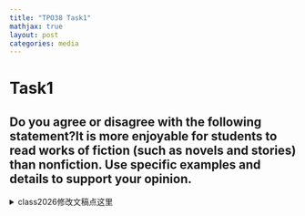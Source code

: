 ```yaml
---
title: "TPO38 Task1"
mathjax: true
layout: post
categories: media
---
```


# Task1
## Do you agree or disagree with the following statement?It is more enjoyable for students to read works of fiction (such as novels and stories) than nonfiction. Use specific examples and details to support your opinion.



<details>
<summary>class2026修改文稿点这里</summary>

<p><strong>George</strong></p>
<p>In my opinion, I <span style='color:red;font-weight:700;text-decoration:line-through;'>would </span>agree that students <span style='color:red;font-weight:700;text-decoration:line-through;'>will be </span><span style='color:green;font-weight:700;'>find it </span>more enjoyable to read works of <span style='color:red;font-weight:700;text-decoration:line-through;'>non-fiction. </span><span style='color:green;font-weight:700;'>fiction rather than nonfiction. </span>For <span style='color:red;font-weight:700;text-decoration:line-through;'>the first </span><span style='color:green;font-weight:700;'>one </span>reason, I believe that <span style='color:green;font-weight:700;'>in fiction, </span>students <span style='color:red;font-weight:700;text-decoration:line-through;'>will be </span><span style='color:green;font-weight:700;'>can really connect with the characters and their emotions. They can feel what the characters are going through because these stories often reflect real human experiences. Another reason is that fiction often includes </span>more <span style='color:red;font-weight:700;text-decoration:line-through;'>feel the feeling of the character in </span><span style='color:green;font-weight:700;'>vivid and imaginative details that draw readers in, making </span>the story <span style='color:red;font-weight:700;text-decoration:line-through;'>in </span><span style='color:green;font-weight:700;'>more engaging. Nonfiction can be informative, but it sometimes lacks </span>the <span style='color:red;font-weight:700;text-decoration:line-through;'>non-fiction works. Because the students know it is true and real happen in the world. And for the second reason, the non-fiction works, the writer of non-fiction works will give more specific details of the works.</span><span style='color:green;font-weight:700;'>emotional depth that fiction provides.</span></p>
<hr>
<p><strong>Fielder</strong></p>
<p>I completely agree with this statement. <span style='color:red;font-weight:700;text-decoration:line-through;'>Here's </span><span style='color:green;font-weight:700;'>I have </span>two reasons. First, <span style='color:red;font-weight:700;text-decoration:line-through;'>the student is not old enough to handle that they are communicating, that they cannot easily know the knowledge in the books. So if the knowledge is </span><span style='color:green;font-weight:700;'>students may find nonfiction </span>too boring <span style='color:green;font-weight:700;'>and difficult to understand, which can make it hard </span>for them to <span style='color:red;font-weight:700;text-decoration:line-through;'>read, </span><span style='color:green;font-weight:700;'>stay engaged. If the material isn't interesting, </span>they <span style='color:red;font-weight:700;text-decoration:line-through;'>may </span><span style='color:green;font-weight:700;'>might </span>lose <span style='color:red;font-weight:700;text-decoration:line-through;'>their point. </span><span style='color:green;font-weight:700;'>focus and not grasp the important points. </span>Second, <span style='color:red;font-weight:700;text-decoration:line-through;'>an interesting </span><span style='color:green;font-weight:700;'>a captivating </span>novel <span style='color:red;font-weight:700;text-decoration:line-through;'>is definitely more attractive for the students. </span><span style='color:green;font-weight:700;'>can really draw students in. </span>They <span style='color:red;font-weight:700;text-decoration:line-through;'>will </span><span style='color:green;font-weight:700;'>are likely to </span>pay more attention <span style='color:red;font-weight:700;text-decoration:line-through;'>on it instead of the non-boring </span><span style='color:green;font-weight:700;'>to a story that excites them rather than to dry, factual </span>passages. <span style='color:red;font-weight:700;text-decoration:line-through;'>So </span><span style='color:green;font-weight:700;'>So, overall, </span>I <span style='color:red;font-weight:700;text-decoration:line-through;'>totally agree with this statement.</span><span style='color:green;font-weight:700;'>believe reading fiction is much more enjoyable for students.</span></p>
<hr>
<p><strong>Martin</strong></p>
<p>I agree with <span style='color:red;font-weight:700;text-decoration:line-through;'>this </span><span style='color:green;font-weight:700;'>the </span>statement that <span style='color:red;font-weight:700;text-decoration:line-through;'>the course </span><span style='color:green;font-weight:700;'>reading fiction </span>is more <span style='color:red;font-weight:700;text-decoration:line-through;'>clearly </span><span style='color:green;font-weight:700;'>enjoyable </span>for <span style='color:green;font-weight:700;'>students than nonfiction. For instance, when we read fiction, it allows </span>us to <span style='color:red;font-weight:700;text-decoration:line-through;'>understand </span><span style='color:green;font-weight:700;'>connect with </span>the <span style='color:red;font-weight:700;text-decoration:line-through;'>meaning the </span><span style='color:green;font-weight:700;'>characters and their stories, which can be really engaging. In class, our </span>professor <span style='color:red;font-weight:700;text-decoration:line-through;'>say that. For example, when we have some class, the professor will give us some </span><span style='color:green;font-weight:700;'>often shares </span>notes <span style='color:red;font-weight:700;text-decoration:line-through;'>to </span><span style='color:green;font-weight:700;'>that </span>help us understand <span style='color:red;font-weight:700;text-decoration:line-through;'>it clearly, </span><span style='color:green;font-weight:700;'>the themes in the stories better. This way, we can discuss the material more confidently </span>and <span style='color:red;font-weight:700;text-decoration:line-through;'>also with the fiction, the students can read more information and give a more correct answer.</span><span style='color:green;font-weight:700;'>provide thoughtful answers.</span></p>
<hr>
<p><strong>Richard</strong></p>
<p>I think it is more enjoyable for students to read works of fiction than <span style='color:red;font-weight:700;text-decoration:line-through;'>non-fiction </span><span style='color:green;font-weight:700;'>nonfiction </span>for two reasons. First of all, <span style='color:red;font-weight:700;text-decoration:line-through;'>read </span><span style='color:green;font-weight:700;'>reading </span>fiction <span style='color:red;font-weight:700;text-decoration:line-through;'>works could </span><span style='color:green;font-weight:700;'>allows students to </span>explore <span style='color:red;font-weight:700;text-decoration:line-through;'>the creativity of students, </span><span style='color:green;font-weight:700;'>their creativity, </span>especially for <span style='color:red;font-weight:700;text-decoration:line-through;'>a </span>young <span style='color:red;font-weight:700;text-decoration:line-through;'>group of </span>people who are <span style='color:red;font-weight:700;text-decoration:line-through;'>growing to have </span><span style='color:green;font-weight:700;'>developing their </span>imaginations. <span style='color:green;font-weight:700;'>For example, when they read fantasy novels, they can immerse themselves in different worlds and ideas. </span>Secondly, <span style='color:red;font-weight:700;text-decoration:line-through;'>it </span><span style='color:green;font-weight:700;'>fiction </span>is a <span style='color:red;font-weight:700;text-decoration:line-through;'>good </span><span style='color:green;font-weight:700;'>great </span>way to relax and escape <span style='color:red;font-weight:700;text-decoration:line-through;'>and </span><span style='color:green;font-weight:700;'>from reality, helping to </span>release <span style='color:red;font-weight:700;text-decoration:line-through;'>stress from reality.</span><span style='color:green;font-weight:700;'>stress. After a long day at school, diving into a good story can be a refreshing break.</span></p>
<hr>
<p><strong>Kevin</strong></p>
<p>I think it's more enjoyable for students to read works of fiction. <span style='color:red;font-weight:700;text-decoration:line-through;'>For fictions, </span><span style='color:green;font-weight:700;'>Fiction, </span>like novels and stories, <span style='color:red;font-weight:700;text-decoration:line-through;'>are </span><span style='color:green;font-weight:700;'>is </span>very interesting. <span style='color:red;font-weight:700;text-decoration:line-through;'>Some </span><span style='color:green;font-weight:700;'>For example, </span>novels like <span style='color:red;font-weight:700;text-decoration:line-through;'>The </span><span style='color:green;font-weight:700;'>*The </span>Lord of the <span style='color:red;font-weight:700;text-decoration:line-through;'>Rings </span><span style='color:green;font-weight:700;'>Rings* capture the imagination with their engaging plots </span>and <span style='color:red;font-weight:700;text-decoration:line-through;'>so on. The stories are really interesting and the </span><span style='color:green;font-weight:700;'>fascinating </span>characters <span style='color:red;font-weight:700;text-decoration:line-through;'>are really interesting </span>that <span style='color:red;font-weight:700;text-decoration:line-through;'>can </span>really attract <span style='color:red;font-weight:700;text-decoration:line-through;'>the </span>readers. <span style='color:red;font-weight:700;text-decoration:line-through;'>Second, I think </span><span style='color:green;font-weight:700;'>Additionally, </span>reading these novels and stories can <span style='color:red;font-weight:700;text-decoration:line-through;'>practice </span><span style='color:green;font-weight:700;'>help improve </span>your reading <span style='color:red;font-weight:700;text-decoration:line-through;'>ability </span><span style='color:green;font-weight:700;'>skills </span>and <span style='color:red;font-weight:700;text-decoration:line-through;'>you will know more </span><span style='color:green;font-weight:700;'>expand your </span>knowledge <span style='color:green;font-weight:700;'>about different writing styles </span>and <span style='color:red;font-weight:700;text-decoration:line-through;'>some structure of the passage and that will help you.</span><span style='color:green;font-weight:700;'>structures, which can be very beneficial.</span></p>
<hr>
<p><strong>Wesley</strong></p>
<p><span style='color:red;font-weight:700;text-decoration:line-through;'>The statement </span><span style='color:green;font-weight:700;'>I agree </span>that it's <span style='color:green;font-weight:700;'>more </span>enjoyable for students to read works <span style='color:red;font-weight:700;text-decoration:line-through;'>for fiction because, </span>of <span style='color:red;font-weight:700;text-decoration:line-through;'>course, as we all know, the fictions </span><span style='color:green;font-weight:700;'>fiction. Fiction, </span>like novels <span style='color:red;font-weight:700;text-decoration:line-through;'>or stories are </span><span style='color:green;font-weight:700;'>and stories, is often more </span>interesting <span style='color:green;font-weight:700;'>and engaging </span>for <span style='color:red;font-weight:700;text-decoration:line-through;'>students and that's where the students won't get </span><span style='color:green;font-weight:700;'>students, which helps keep them from getting </span>bored. For <span style='color:red;font-weight:700;text-decoration:line-through;'>instance, </span><span style='color:green;font-weight:700;'>example, books </span>like Harry Potter or <span style='color:red;font-weight:700;text-decoration:line-through;'>Golden Island, that's an interesting book </span><span style='color:green;font-weight:700;'>The Island of the Blue Dolphins capture children's imaginations </span>and <span style='color:red;font-weight:700;text-decoration:line-through;'>makes the children interested </span><span style='color:green;font-weight:700;'>make reading fun. When students enjoy what they read, they're more likely to stay focused </span>and <span style='color:red;font-weight:700;text-decoration:line-through;'>in this way they won't feel so bored to do </span><span style='color:green;font-weight:700;'>complete </span>their <span style='color:red;font-weight:700;text-decoration:line-through;'>things. So in </span><span style='color:green;font-weight:700;'>assignments. So, I believe </span>that <span style='color:red;font-weight:700;text-decoration:line-through;'>way it will </span><span style='color:green;font-weight:700;'>reading fiction can </span>be more effective for <span style='color:red;font-weight:700;text-decoration:line-through;'>the </span>students <span style='color:red;font-weight:700;text-decoration:line-through;'>to finish </span><span style='color:green;font-weight:700;'>in </span>their <span style='color:red;font-weight:700;text-decoration:line-through;'>work.</span><span style='color:green;font-weight:700;'>learning.</span></p>
<hr>
<p><strong>Sword</strong></p>
<p>I agree with the statement that it's more enjoyable for students to read works of fiction. I have two main reasons for this. First, fiction <span style='color:red;font-weight:700;text-decoration:line-through;'>always contains more context </span><span style='color:green;font-weight:700;'>often has richer contexts </span>and more <span style='color:red;font-weight:700;text-decoration:line-through;'>interesting fictional </span><span style='color:green;font-weight:700;'>engaging </span>plots. For example, when I <span style='color:red;font-weight:700;text-decoration:line-through;'>was reading </span><span style='color:green;font-weight:700;'>read </span>the book <span style='color:red;font-weight:700;text-decoration:line-through;'>Gu </span><span style='color:green;font-weight:700;'>*Gu </span>Zhen <span style='color:red;font-weight:700;text-decoration:line-through;'>Ren, </span><span style='color:green;font-weight:700;'>Ren*, </span>I <span style='color:red;font-weight:700;text-decoration:line-through;'>explored </span><span style='color:green;font-weight:700;'>followed </span>the main character's journey <span style='color:red;font-weight:700;text-decoration:line-through;'>when </span><span style='color:green;font-weight:700;'>as </span>he <span style='color:red;font-weight:700;text-decoration:line-through;'>grew to </span><span style='color:green;font-weight:700;'>transformed into </span>a powerful <span style='color:red;font-weight:700;text-decoration:line-through;'>man </span><span style='color:green;font-weight:700;'>figure, overcoming numerous challenges </span>and <span style='color:red;font-weight:700;text-decoration:line-through;'>he overcame many difficulties and he developed </span><span style='color:green;font-weight:700;'>developing </span>a <span style='color:red;font-weight:700;text-decoration:line-through;'>very </span>strong <span style='color:red;font-weight:700;text-decoration:line-through;'>and robust </span>spirit. Second, fiction <span style='color:red;font-weight:700;text-decoration:line-through;'>always contains some </span><span style='color:green;font-weight:700;'>often includes </span>hidden <span style='color:red;font-weight:700;text-decoration:line-through;'>elements which reveal actual problems because </span><span style='color:green;font-weight:700;'>themes that reflect real-world issues, while nonfiction tends to present information </span>in <span style='color:red;font-weight:700;text-decoration:line-through;'>non-fiction, there are always strict controls of this.</span><span style='color:green;font-weight:700;'>a more straightforward and controlled manner.</span></p>
<hr>
<p><strong>Cicily</strong></p>
<p>I agree that <span style='color:red;font-weight:700;text-decoration:line-through;'>this fully stimulates the students and </span><span style='color:green;font-weight:700;'>it is </span>more enjoyable for students to read <span style='color:red;font-weight:700;text-decoration:line-through;'>the work </span><span style='color:green;font-weight:700;'>works </span>of <span style='color:red;font-weight:700;text-decoration:line-through;'>the fiction. My reason is </span><span style='color:green;font-weight:700;'>fiction than nonfiction. Fiction really stimulates our imagination and helps us connect with characters in a way </span>that <span style='color:green;font-weight:700;'>nonfiction often doesn't. For example, </span>when I read <span style='color:red;font-weight:700;text-decoration:line-through;'>the fiction, </span><span style='color:green;font-weight:700;'>a novel, </span>I <span style='color:red;font-weight:700;text-decoration:line-through;'>always mention the people's some ways, some good </span><span style='color:green;font-weight:700;'>can learn about different </span>ways to <span style='color:red;font-weight:700;text-decoration:line-through;'>have a </span><span style='color:green;font-weight:700;'>build </span>good <span style='color:red;font-weight:700;text-decoration:line-through;'>relationship </span><span style='color:green;font-weight:700;'>relationships </span>with <span style='color:red;font-weight:700;text-decoration:line-through;'>others. So we </span><span style='color:green;font-weight:700;'>others through the characters' experiences. We </span>can <span style='color:red;font-weight:700;text-decoration:line-through;'>use </span><span style='color:green;font-weight:700;'>take these lessons and apply </span>them <span style='color:red;font-weight:700;text-decoration:line-through;'>in the real life. Also we </span><span style='color:green;font-weight:700;'>to our own lives. Fiction also allows us to face challenges and see how characters solve their problems, which </span>can <span style='color:red;font-weight:700;text-decoration:line-through;'>from this experience and some difficulties or some ways </span><span style='color:green;font-weight:700;'>inspire us </span>to <span style='color:red;font-weight:700;text-decoration:line-through;'>meet some problems. So we can solve these problems in </span><span style='color:green;font-weight:700;'>tackle </span>our <span style='color:red;font-weight:700;text-decoration:line-through;'>life to learn from some experience from their bodies and their mind.</span><span style='color:green;font-weight:700;'>own difficulties.</span></p>
<hr>
<p><strong>Leon</strong></p>
<p>I <span style='color:red;font-weight:700;text-decoration:line-through;'>think </span><span style='color:green;font-weight:700;'>believe </span>it's <span style='color:red;font-weight:700;text-decoration:line-through;'>an integral thing </span><span style='color:green;font-weight:700;'>really important </span>for students to read <span style='color:red;font-weight:700;text-decoration:line-through;'>the </span>fiction <span style='color:green;font-weight:700;'>rather </span>than <span style='color:red;font-weight:700;text-decoration:line-through;'>non-fiction. Because I think in the </span><span style='color:green;font-weight:700;'>nonfiction. In our </span>daily <span style='color:red;font-weight:700;text-decoration:line-through;'>life, </span><span style='color:green;font-weight:700;'>lives, </span>we often <span style='color:red;font-weight:700;text-decoration:line-through;'>use the </span><span style='color:green;font-weight:700;'>turn to </span>fiction for <span style='color:red;font-weight:700;text-decoration:line-through;'>fun, </span><span style='color:green;font-weight:700;'>enjoyment, </span>like <span style='color:green;font-weight:700;'>novels and stories, because their plots are really engaging and captivating. For example, I love reading adventure novels because they take me to different worlds and allow me to experience exciting situations. On </span>the <span style='color:red;font-weight:700;text-decoration:line-through;'>novels. Their plot is very interesting and more interesting to us. And just like the non-fiction, maybe just some </span><span style='color:green;font-weight:700;'>other hand, nonfiction can sometimes feel dull, with long </span>paragraphs that <span style='color:red;font-weight:700;text-decoration:line-through;'>do not like the novels and stories. These are kind of boring things that all of us do not like </span><span style='color:green;font-weight:700;'>don't hold my interest as much. Many people find it hard </span>to read <span style='color:green;font-weight:700;'>nonfiction </span>for <span style='color:green;font-weight:700;'>extended periods because it can be less entertaining compared to the immersive experience of </span>a <span style='color:red;font-weight:700;text-decoration:line-through;'>long time. And it is just a terrible thing.</span><span style='color:green;font-weight:700;'>good story.</span></p>
<hr>
<p><strong>Tina</strong></p>
<p>I agree <span style='color:red;font-weight:700;text-decoration:line-through;'>with the opinion </span>that it's more enjoyable for students to read works of <span style='color:red;font-weight:700;text-decoration:line-through;'>fiction. Because the </span><span style='color:green;font-weight:700;'>fiction, like </span>novels and <span style='color:red;font-weight:700;text-decoration:line-through;'>the </span><span style='color:green;font-weight:700;'>stories. Fiction is often more creative and imaginative, which can really capture a child's interest. For example, when kids read exciting </span>stories, <span style='color:red;font-weight:700;text-decoration:line-through;'>they are more creative. And they also have bigger images. So </span>it <span style='color:red;font-weight:700;text-decoration:line-through;'>can help children to have interest to help </span><span style='color:green;font-weight:700;'>encourages </span>them <span style='color:red;font-weight:700;text-decoration:line-through;'>try </span>to explore <span style='color:red;font-weight:700;text-decoration:line-through;'>these arts. Which </span><span style='color:green;font-weight:700;'>their own creativity and express themselves. This </span>can <span style='color:red;font-weight:700;text-decoration:line-through;'>help </span><span style='color:green;font-weight:700;'>make </span>them <span style='color:red;font-weight:700;text-decoration:line-through;'>be </span>more outgoing and <span style='color:red;font-weight:700;text-decoration:line-through;'>increase their creativity. If they read non-fiction, they may </span><span style='color:green;font-weight:700;'>open to new experiences. On the other hand, while nonfiction can </span>be <span style='color:red;font-weight:700;text-decoration:line-through;'>very smart.</span><span style='color:green;font-weight:700;'>informative and help students become knowledgeable, it might not spark the same level of excitement and engagement as a good story does.</span></p>
<hr>
<p><strong>Victoria</strong></p>
<p>I <span style='color:red;font-weight:700;text-decoration:line-through;'>don't know where </span><span style='color:green;font-weight:700;'>think that reading fiction </span>is <span style='color:red;font-weight:700;text-decoration:line-through;'>the following statement, </span><span style='color:green;font-weight:700;'>more enjoyable than nonfiction. Fiction allows us to escape into different worlds </span>and <span style='color:red;font-weight:700;text-decoration:line-through;'>it's most of the time we don't need </span><span style='color:green;font-weight:700;'>experience stories that can be really engaging. For example, novels can take us on adventures or introduce us </span>to <span style='color:red;font-weight:700;text-decoration:line-through;'>work on the fictions </span><span style='color:green;font-weight:700;'>interesting characters, which is often more fun than reading factual information. Nonfiction can be important, but sometimes it feels more </span>like <span style='color:red;font-weight:700;text-decoration:line-through;'>the marbles </span><span style='color:green;font-weight:700;'>work, while fiction can be a way to relax </span>and <span style='color:red;font-weight:700;text-decoration:line-through;'>the strawberries. If we use these rules, we will need to spend more time and we can save the time to do something else and make more things than we need to do the statement rules.</span><span style='color:green;font-weight:700;'>enjoy ourselves.</span></p>
<hr>
<p><strong>Vicky</strong></p>
<p><span style='color:green;font-weight:700;'>I believe that reading fiction </span>is <span style='color:green;font-weight:700;'>more enjoyable for students than nonfiction. First, fiction can save time because students can learn lessons from novels and stories without having to experience everything themselves. For example, a student might read a story about friendship and understand its importance without having to go through every situation in real life. Second, novels can introduce new ideas and perspectives. For instance, a story might present a unique cultural viewpoint </span>that <span style='color:red;font-weight:700;text-decoration:line-through;'>I prefer the student to rework </span><span style='color:green;font-weight:700;'>students wouldn't encounter in their everyday lives. Overall, fiction allows for both enjoyment and learning in </span>a <span style='color:red;font-weight:700;text-decoration:line-through;'>function, because first, it can spend less time. Like the student will learn something from the novels or stories. But if they don't read the story, they experience by themselves. They will spend more time. And second, the novelist can give them some new idea. They can find something new and learn more they can't learn in the real life.</span><span style='color:green;font-weight:700;'>way that nonfiction sometimes doesn't.</span></p>
<hr>
<p><strong>August</strong></p>
<p>I agree with the statement that it's more enjoyable for students to read works of fiction than <span style='color:red;font-weight:700;text-decoration:line-through;'>non-fiction. </span><span style='color:green;font-weight:700;'>nonfiction. </span>Here are two main reasons to support my opinion. The first reason is <span style='color:green;font-weight:700;'>that </span>when students <span style='color:red;font-weight:700;text-decoration:line-through;'>are reading </span><span style='color:green;font-weight:700;'>read </span>works of fiction, <span style='color:red;font-weight:700;text-decoration:line-through;'>they'll feel </span><span style='color:green;font-weight:700;'>they find them </span>more enjoyable and <span style='color:red;font-weight:700;text-decoration:line-through;'>more </span>interesting. <span style='color:red;font-weight:700;text-decoration:line-through;'>Just like the fiction </span><span style='color:green;font-weight:700;'>For example, books </span>like Harry <span style='color:red;font-weight:700;text-decoration:line-through;'>Potter, it lets the </span><span style='color:green;font-weight:700;'>Potter allow </span>students <span style='color:green;font-weight:700;'>to </span>feel like they are <span style='color:red;font-weight:700;text-decoration:line-through;'>really </span>in a magical <span style='color:red;font-weight:700;text-decoration:line-through;'>world instead of reading something that's really boring like non-fiction. And the </span><span style='color:green;font-weight:700;'>world, which is much more engaging than some nonfiction texts that can be quite boring. The </span>second reason is <span style='color:green;font-weight:700;'>that </span>students can <span style='color:red;font-weight:700;text-decoration:line-through;'>always </span>use their imagination when they read <span style='color:red;font-weight:700;text-decoration:line-through;'>the books of fiction because the non-fiction is just like something </span><span style='color:green;font-weight:700;'>fiction, while nonfiction usually presents information </span>that they already know <span style='color:red;font-weight:700;text-decoration:line-through;'>and they know that it already exists in this </span><span style='color:green;font-weight:700;'>about the real </span>world.</p>
<hr>
<p><strong>Zao</strong></p>
<p><span style='color:red;font-weight:700;text-decoration:line-through;'>Gradients is </span><span style='color:green;font-weight:700;'>I believe that it's </span>more enjoyable for students to read <span style='color:red;font-weight:700;text-decoration:line-through;'>fictions </span><span style='color:green;font-weight:700;'>fiction, </span>like novels <span style='color:red;font-weight:700;text-decoration:line-through;'>or </span><span style='color:green;font-weight:700;'>and </span>stories. I have <span style='color:green;font-weight:700;'>a </span>few reasons for <span style='color:red;font-weight:700;text-decoration:line-through;'>it. Firstly, </span><span style='color:green;font-weight:700;'>this. First, </span>I <span style='color:red;font-weight:700;text-decoration:line-through;'>think </span><span style='color:green;font-weight:700;'>find </span>non-fiction <span style='color:red;font-weight:700;text-decoration:line-through;'>stories are quite </span><span style='color:green;font-weight:700;'>to be </span>boring because <span style='color:red;font-weight:700;text-decoration:line-through;'>they only have </span><span style='color:green;font-weight:700;'>it often focuses on </span>data <span style='color:green;font-weight:700;'>or facts, especially in subjects </span>like <span style='color:red;font-weight:700;text-decoration:line-through;'>in natural </span><span style='color:green;font-weight:700;'>science </span>or <span style='color:red;font-weight:700;text-decoration:line-through;'>science. </span><span style='color:green;font-weight:700;'>nature. </span>This <span style='color:red;font-weight:700;text-decoration:line-through;'>is quite boring </span><span style='color:green;font-weight:700;'>can be hard </span>for students <span style='color:green;font-weight:700;'>to engage with. In contrast, fiction allows students to immerse themselves in exciting plots </span>and <span style='color:red;font-weight:700;text-decoration:line-through;'>it's hard to understand. What's more, fiction novels or stories </span><span style='color:green;font-weight:700;'>characters, which </span>can help <span style='color:red;font-weight:700;text-decoration:line-through;'>students to </span><span style='color:green;font-weight:700;'>them </span>understand <span style='color:red;font-weight:700;text-decoration:line-through;'>these sentences or </span><span style='color:green;font-weight:700;'>new </span>words <span style='color:green;font-weight:700;'>and ideas </span>much <span style='color:red;font-weight:700;text-decoration:line-through;'>better, and it usually will have </span><span style='color:green;font-weight:700;'>better. Fiction often has </span>more <span style='color:red;font-weight:700;text-decoration:line-through;'>exciting story and the storyline plot is more interesting.</span><span style='color:green;font-weight:700;'>interesting storylines that capture students' attention.</span></p>
<hr>
<p><strong>Steven</strong></p>
<p>I think it's more enjoyable for students to read <span style='color:red;font-weight:700;text-decoration:line-through;'>book </span><span style='color:green;font-weight:700;'>books </span>of fiction than <span style='color:red;font-weight:700;text-decoration:line-through;'>non-fiction </span><span style='color:green;font-weight:700;'>nonfiction </span>because we can learn a lot from stories. For example, I love the <span style='color:red;font-weight:700;text-decoration:line-through;'>book called </span>Harry <span style='color:red;font-weight:700;text-decoration:line-through;'>Potter. </span><span style='color:green;font-weight:700;'>Potter series. </span>In <span style='color:red;font-weight:700;text-decoration:line-through;'>this book, </span><span style='color:green;font-weight:700;'>these books, </span>I learn <span style='color:green;font-weight:700;'>important lessons </span>from Harry <span style='color:red;font-weight:700;text-decoration:line-through;'>Potter. </span><span style='color:green;font-weight:700;'>Potter's experiences. </span>I <span style='color:red;font-weight:700;text-decoration:line-through;'>know </span><span style='color:green;font-weight:700;'>understand </span>how to be a good person, <span style='color:red;font-weight:700;text-decoration:line-through;'>establish good relationship </span><span style='color:green;font-weight:700;'>build strong relationships </span>with my friends and teachers, and <span style='color:red;font-weight:700;text-decoration:line-through;'>I learn how to </span>help <span style='color:red;font-weight:700;text-decoration:line-through;'>others, and this </span><span style='color:green;font-weight:700;'>others when they need it. This </span>makes me <span style='color:red;font-weight:700;text-decoration:line-through;'>very glad.</span><span style='color:green;font-weight:700;'>feel really happy.</span></p>
<hr>
<p><strong>Joyce</strong></p>
<p>In my opinion, it's more enjoyable for students to read works of <span style='color:red;font-weight:700;text-decoration:line-through;'>fiction such as </span><span style='color:green;font-weight:700;'>fiction, like </span>novels and <span style='color:red;font-weight:700;text-decoration:line-through;'>stories </span><span style='color:green;font-weight:700;'>stories, </span>because <span style='color:red;font-weight:700;text-decoration:line-through;'>it's </span><span style='color:green;font-weight:700;'>they tend to be </span>more <span style='color:red;font-weight:700;text-decoration:line-through;'>interesting for students. </span><span style='color:green;font-weight:700;'>engaging. </span>For <span style='color:red;font-weight:700;text-decoration:line-through;'>instance, </span><span style='color:green;font-weight:700;'>example, </span>when I was in junior <span style='color:red;font-weight:700;text-decoration:line-through;'>high school, </span><span style='color:green;font-weight:700;'>high, </span>my teacher <span style='color:red;font-weight:700;text-decoration:line-through;'>asked </span><span style='color:green;font-weight:700;'>encouraged </span>us to read books <span style='color:red;font-weight:700;text-decoration:line-through;'>in </span><span style='color:green;font-weight:700;'>during </span>our <span style='color:red;font-weight:700;text-decoration:line-through;'>vacation Actually, </span><span style='color:green;font-weight:700;'>vacation. </span>I <span style='color:red;font-weight:700;text-decoration:line-through;'>was </span><span style='color:green;font-weight:700;'>found myself </span>really enjoying <span style='color:red;font-weight:700;text-decoration:line-through;'>reading books like some </span>novels <span style='color:red;font-weight:700;text-decoration:line-through;'>or stories. However, every time </span><span style='color:green;font-weight:700;'>and stories, as they captured my imagination. On the other hand, whenever </span>I read <span style='color:red;font-weight:700;text-decoration:line-through;'>non-fiction, </span><span style='color:green;font-weight:700;'>nonfiction, </span>I <span style='color:red;font-weight:700;text-decoration:line-through;'>always </span><span style='color:green;font-weight:700;'>often </span>felt <span style='color:red;font-weight:700;text-decoration:line-through;'>very </span>bored and <span style='color:red;font-weight:700;text-decoration:line-through;'>sleepy. For me, </span><span style='color:green;font-weight:700;'>struggled to stay awake. Overall, </span>I <span style='color:red;font-weight:700;text-decoration:line-through;'>think...</span><span style='color:green;font-weight:700;'>believe fiction offers a more exciting experience for students.</span></p>
<hr>
<p><strong>Michael</strong></p>
<p>I agree with <span style='color:red;font-weight:700;text-decoration:line-through;'>this statement. Students </span><span style='color:green;font-weight:700;'>the statement that it's more enjoyable for students to </span>read works of <span style='color:red;font-weight:700;text-decoration:line-through;'>fiction such as </span><span style='color:green;font-weight:700;'>fiction, like </span>novels and <span style='color:red;font-weight:700;text-decoration:line-through;'>stories can be enjoyable and </span><span style='color:green;font-weight:700;'>stories. </span>I have two reasons <span style='color:red;font-weight:700;text-decoration:line-through;'>to support </span><span style='color:green;font-weight:700;'>for </span>my opinion. First, <span style='color:green;font-weight:700;'>when </span>students <span style='color:red;font-weight:700;text-decoration:line-through;'>have fiction reading then </span><span style='color:green;font-weight:700;'>read fiction, </span>they can take risks and <span style='color:red;font-weight:700;text-decoration:line-through;'>have some </span><span style='color:green;font-weight:700;'>use their </span>imagination. <span style='color:red;font-weight:700;text-decoration:line-through;'>But if </span><span style='color:green;font-weight:700;'>Fiction allows them to explore different worlds and ideas that they might not encounter in real life. On the other hand, reading nonfiction can sometimes feel boring because </span>students <span style='color:red;font-weight:700;text-decoration:line-through;'>read non-fiction they may feel bored because they </span><span style='color:green;font-weight:700;'>often learn a lot of factual information </span>in school already <span style='color:red;font-weight:700;text-decoration:line-through;'>learned many knowledge about </span><span style='color:green;font-weight:700;'>related to </span>their <span style='color:red;font-weight:700;text-decoration:line-through;'>class </span><span style='color:green;font-weight:700;'>classes </span>and <span style='color:red;font-weight:700;text-decoration:line-through;'>the major. So </span><span style='color:green;font-weight:700;'>majors. So, </span>reading fiction <span style='color:red;font-weight:700;text-decoration:line-through;'>can give </span><span style='color:green;font-weight:700;'>provides a fun break and helps </span>them <span style='color:red;font-weight:700;text-decoration:line-through;'>time to have </span>relax.</p>
<hr>
<p><strong>Alice</strong></p>
<p><span style='color:red;font-weight:700;text-decoration:line-through;'>It is </span><span style='color:green;font-weight:700;'>I think it's </span>more enjoyable for students to read <span style='color:red;font-weight:700;text-decoration:line-through;'>works of </span>fiction than <span style='color:red;font-weight:700;text-decoration:line-through;'>non-fiction because firstly, reading </span><span style='color:green;font-weight:700;'>nonfiction. For one, </span>novels and stories <span style='color:green;font-weight:700;'>help students relax and are usually easier to understand. For instance, after a long day of studying or working, picking up a novel is a great way to unwind. It allows us to escape into another world, and that can be </span>really <span style='color:green;font-weight:700;'>refreshing. Overall, I prefer reading novels because they </span>make <span style='color:red;font-weight:700;text-decoration:line-through;'>the students </span><span style='color:green;font-weight:700;'>me </span>feel relaxed and <span style='color:red;font-weight:700;text-decoration:line-through;'>the novel and the story is easy to understand. For example, if you feel tired in your study or for a long time work, it is a good time to choose novels and stories because it really can relax and we can totally put ourselves in the story and it is easy to make us feel relaxed. So I will choose to read novels.</span><span style='color:green;font-weight:700;'>engaged.</span></p>
<hr>
<p><strong>Selina</strong></p>
<p><span style='color:red;font-weight:700;text-decoration:line-through;'>Well, for me, </span>I agree with the <span style='color:red;font-weight:700;text-decoration:line-through;'>following </span>statement <span style='color:green;font-weight:700;'>that it's more enjoyable </span>for <span style='color:red;font-weight:700;text-decoration:line-through;'>a reason that </span><span style='color:green;font-weight:700;'>students to read fiction, like novels and stories. </span>I think <span style='color:red;font-weight:700;text-decoration:line-through;'>the </span>fiction <span style='color:red;font-weight:700;text-decoration:line-through;'>such as novels and stories </span>is <span style='color:red;font-weight:700;text-decoration:line-through;'>very </span>different from <span style='color:red;font-weight:700;text-decoration:line-through;'>our </span>real <span style='color:red;font-weight:700;text-decoration:line-through;'>life </span><span style='color:green;font-weight:700;'>life, which can make it more interesting for students. Novels often have imaginative structures </span>and <span style='color:red;font-weight:700;text-decoration:line-through;'>I think the student might be more interested in the different things from the real world. So the novel's structure maybe is more imagined and more </span>memorable <span style='color:red;font-weight:700;text-decoration:line-through;'>for </span><span style='color:green;font-weight:700;'>characters that can really engage readers. When </span>students <span style='color:red;font-weight:700;text-decoration:line-through;'>and students may have the deep </span><span style='color:green;font-weight:700;'>read fiction, it can also inspire deeper </span>thinking about <span style='color:red;font-weight:700;text-decoration:line-through;'>novels.</span><span style='color:green;font-weight:700;'>themes and ideas that relate to their own lives.</span></p>
<hr>
<p><strong>Camilia</strong></p>
<p>I agree with <span style='color:red;font-weight:700;text-decoration:line-through;'>this statement, because first, if students, they can </span><span style='color:green;font-weight:700;'>the statement that it's more enjoyable for students to </span>read works <span style='color:red;font-weight:700;text-decoration:line-through;'>and non-fiction, so that means that's </span><span style='color:green;font-weight:700;'>of fiction than nonfiction. First, reading fiction can make assignments </span>more interesting for <span style='color:red;font-weight:700;text-decoration:line-through;'>them to do their assignment. Maybe sometimes </span><span style='color:green;font-weight:700;'>students. Sometimes, </span>people <span style='color:red;font-weight:700;text-decoration:line-through;'>think that assignment is kind of </span><span style='color:green;font-weight:700;'>find assignments </span>difficult, but <span style='color:red;font-weight:700;text-decoration:line-through;'>use a kind of plot or some </span><span style='color:green;font-weight:700;'>using engaging plots from </span>novels <span style='color:red;font-weight:700;text-decoration:line-through;'>to </span><span style='color:green;font-weight:700;'>can </span>help <span style='color:red;font-weight:700;text-decoration:line-through;'>them, </span><span style='color:green;font-weight:700;'>them understand the material better. Secondly, when students read fiction, </span>they <span style='color:green;font-weight:700;'>often have discussions about it, which </span>can <span style='color:red;font-weight:700;text-decoration:line-through;'>do this easily. And secondary, if some students, they can have some discussion about </span><span style='color:green;font-weight:700;'>deepen </span>their <span style='color:red;font-weight:700;text-decoration:line-through;'>works, maybe they can have a better </span>understanding of the <span style='color:red;font-weight:700;text-decoration:line-through;'>assignment or something else. So everyone should read works or fiction, </span><span style='color:green;font-weight:700;'>story </span>and <span style='color:red;font-weight:700;text-decoration:line-through;'>then </span>the <span style='color:red;font-weight:700;text-decoration:line-through;'>notifications, and it's </span><span style='color:green;font-weight:700;'>themes involved. Overall, I believe that reading fiction is </span>more comfortable and <span style='color:red;font-weight:700;text-decoration:line-through;'>interesting </span><span style='color:green;font-weight:700;'>enjoyable </span>for <span style='color:red;font-weight:700;text-decoration:line-through;'>students to cooperate together. So I agree with this following statement.</span><span style='color:green;font-weight:700;'>students, and it helps them work together more effectively.</span></p>
<hr>
<p><strong>Eric</strong></p>
<p><span style='color:red;font-weight:700;text-decoration:line-through;'>Now, there </span><span style='color:green;font-weight:700;'>I think reading fiction </span>is <span style='color:red;font-weight:700;text-decoration:line-through;'>this idea </span><span style='color:green;font-weight:700;'>more enjoyable than nonfiction for students. Fiction allows readers to escape into different worlds and experience stories </span>that <span style='color:red;font-weight:700;text-decoration:line-through;'>if </span><span style='color:green;font-weight:700;'>can be really engaging. For example, novels often have interesting characters and plots that keep </span>you <span style='color:red;font-weight:700;text-decoration:line-through;'>want to care about your students, you need to work </span><span style='color:green;font-weight:700;'>hooked. Nonfiction can be informative, but sometimes it feels </span>more <span style='color:red;font-weight:700;text-decoration:line-through;'>on teaching than on teaching curriculum. The first problem is, if you want to get more knowledge, you need really good chance. Once you have that knowledge, I would also encourage you to read some books and let you know how </span><span style='color:green;font-weight:700;'>like a textbook, which isn't always fun </span>to read. <span style='color:red;font-weight:700;text-decoration:line-through;'>If you just read, the knowledge is very poor </span><span style='color:green;font-weight:700;'>So, I believe students would enjoy fiction more because it makes reading a fun </span>and <span style='color:red;font-weight:700;text-decoration:line-through;'>your students can't work well. I think that the facts may not be so interesting, but just read.</span><span style='color:green;font-weight:700;'>immersive experience.</span></p>
<hr>
<p><strong>Andy</strong></p>
<p>I completely agree with <span style='color:red;font-weight:700;text-decoration:line-through;'>such opinion, and </span>the <span style='color:red;font-weight:700;text-decoration:line-through;'>first </span><span style='color:green;font-weight:700;'>statement that it's more enjoyable for students to read fiction than nonfiction. One </span>reason is that students, <span style='color:red;font-weight:700;text-decoration:line-through;'>which means that they are low age, low age people are willing to read some </span><span style='color:green;font-weight:700;'>being young, often enjoy </span>abstract works <span style='color:red;font-weight:700;text-decoration:line-through;'>such as some </span><span style='color:green;font-weight:700;'>like </span>science fiction or <span style='color:red;font-weight:700;text-decoration:line-through;'>some story fiction, they will enjoy </span><span style='color:green;font-weight:700;'>fantasy stories. They like </span>to <span style='color:red;font-weight:700;text-decoration:line-through;'>read it because they will think that if he or she is a character </span><span style='color:green;font-weight:700;'>imagine themselves as characters </span>in <span style='color:red;font-weight:700;text-decoration:line-through;'>the novel. And the second </span><span style='color:green;font-weight:700;'>those novels. Another </span>reason is that after <span style='color:red;font-weight:700;text-decoration:line-through;'>one day's study work, </span><span style='color:green;font-weight:700;'>a long day of studying, </span>students <span style='color:red;font-weight:700;text-decoration:line-through;'>are </span><span style='color:green;font-weight:700;'>feel </span>tired, so they <span style='color:red;font-weight:700;text-decoration:line-through;'>are willing </span><span style='color:green;font-weight:700;'>prefer reading something relaxing, like fiction, </span>to <span style='color:red;font-weight:700;text-decoration:line-through;'>read some works that can relax, so they will choose that fiction.</span><span style='color:green;font-weight:700;'>unwind.</span></p>
<hr>
<p><strong>Joe</strong></p>
<p><span style='color:green;font-weight:700;'>I agree </span>with <span style='color:red;font-weight:700;text-decoration:line-through;'>this following statement. In my belief, </span><span style='color:green;font-weight:700;'>the statement that </span>it's more enjoyable for students to read works of <span style='color:red;font-weight:700;text-decoration:line-through;'>fiction such as the </span><span style='color:green;font-weight:700;'>fiction, like </span>novels and stories. <span style='color:red;font-weight:700;text-decoration:line-through;'>In my belief, works </span><span style='color:green;font-weight:700;'>I believe that fiction has a unique way </span>of <span style='color:red;font-weight:700;text-decoration:line-through;'>fiction will influence us with implicit. </span><span style='color:green;font-weight:700;'>influencing us. </span>For <span style='color:red;font-weight:700;text-decoration:line-through;'>instance, </span><span style='color:green;font-weight:700;'>example, </span>when I was in primary school, I read <span style='color:red;font-weight:700;text-decoration:line-through;'>Harry Potter. The </span><span style='color:green;font-weight:700;'>the </span>Harry Potter <span style='color:red;font-weight:700;text-decoration:line-through;'>series influenced me implicitly </span><span style='color:green;font-weight:700;'>series, which really shaped my understanding of friendships </span>and <span style='color:red;font-weight:700;text-decoration:line-through;'>it has </span><span style='color:green;font-weight:700;'>relationships with teachers and even strangers. It </span>taught me <span style='color:red;font-weight:700;text-decoration:line-through;'>how to create a relationship between friends, teachers, </span><span style='color:green;font-weight:700;'>valuable lessons about loyalty </span>and <span style='color:red;font-weight:700;text-decoration:line-through;'>strangers. It's </span><span style='color:green;font-weight:700;'>bravery, which I found </span>very <span style='color:red;font-weight:700;text-decoration:line-through;'>much.</span><span style='color:green;font-weight:700;'>engaging.</span></p>
<hr>
<p><strong>Karl</strong></p>
<p>I disagree with <span style='color:red;font-weight:700;text-decoration:line-through;'>this statement. I think </span><span style='color:green;font-weight:700;'>the statement that </span>it's <span style='color:red;font-weight:700;text-decoration:line-through;'>very useless </span><span style='color:green;font-weight:700;'>more enjoyable </span>for students to read <span style='color:red;font-weight:700;text-decoration:line-through;'>works of fiction. The first reason is that these fictions are unreal. They are not </span><span style='color:green;font-weight:700;'>fiction than nonfiction. I believe reading fiction isn't very beneficial for students. First, fiction often doesn't reflect real life; it's usually based on </span>a <span style='color:red;font-weight:700;text-decoration:line-through;'>picture of real life. They just follow </span><span style='color:green;font-weight:700;'>plot created by </span>the <span style='color:red;font-weight:700;text-decoration:line-through;'>designed plot to follow the constructor. And the second reason is that </span><span style='color:green;font-weight:700;'>author, which can feel disconnected from reality. Second, </span>we <span style='color:red;font-weight:700;text-decoration:line-through;'>cannot study anything </span><span style='color:green;font-weight:700;'>can't really learn much </span>from these stories <span style='color:red;font-weight:700;text-decoration:line-through;'>because these are </span><span style='color:green;font-weight:700;'>since they're </span>not <span style='color:red;font-weight:700;text-decoration:line-through;'>based on </span><span style='color:green;font-weight:700;'>grounded in the </span>real <span style='color:red;font-weight:700;text-decoration:line-through;'>world.</span><span style='color:green;font-weight:700;'>world. In contrast, nonfiction provides valuable information and insights that can help us understand various subjects better.</span></p>
<hr>
<p><strong>Carol</strong></p>
<p>I agree <span style='color:red;font-weight:700;text-decoration:line-through;'>with </span>that <span style='color:red;font-weight:700;text-decoration:line-through;'>the student </span><span style='color:green;font-weight:700;'>it </span>is more enjoyable <span style='color:green;font-weight:700;'>for students </span>to read <span style='color:red;font-weight:700;text-decoration:line-through;'>work or fictions </span><span style='color:green;font-weight:700;'>works of fiction </span>than <span style='color:red;font-weight:700;text-decoration:line-through;'>the notification. The first </span><span style='color:green;font-weight:700;'>nonfiction. One </span>reason is that <span style='color:green;font-weight:700;'>when students read fiction, they can immerse themselves in </span>the <span style='color:red;font-weight:700;text-decoration:line-through;'>student can turn into </span><span style='color:green;font-weight:700;'>lives of </span>the main <span style='color:red;font-weight:700;text-decoration:line-through;'>characters' bodies than to explain the different </span><span style='color:green;font-weight:700;'>characters and experience their </span>feelings in <span style='color:red;font-weight:700;text-decoration:line-through;'>this world or another world. That </span><span style='color:green;font-weight:700;'>different worlds. This </span>can make <span style='color:red;font-weight:700;text-decoration:line-through;'>the students </span><span style='color:green;font-weight:700;'>reading much </span>more <span style='color:red;font-weight:700;text-decoration:line-through;'>excited. And the second </span><span style='color:green;font-weight:700;'>exciting. Another </span>reason is that <span style='color:red;font-weight:700;text-decoration:line-through;'>if the student reads some fictions, that </span><span style='color:green;font-weight:700;'>fiction often allows readers to explore fantastic scenarios, like battling monsters, which </span>can <span style='color:red;font-weight:700;text-decoration:line-through;'>give them more opinion and maybe they can kill some monsters and </span>give them a sense of <span style='color:red;font-weight:700;text-decoration:line-through;'>achievement.</span><span style='color:green;font-weight:700;'>achievement and adventure.</span></p>
<hr>
<p><strong>Keven</strong></p>
<p>In my opinion, I <span style='color:red;font-weight:700;text-decoration:line-through;'>totally </span><span style='color:green;font-weight:700;'>completely </span>agree <span style='color:red;font-weight:700;text-decoration:line-through;'>with the following statement </span>that it's more enjoyable for students to read works of fiction than <span style='color:red;font-weight:700;text-decoration:line-through;'>non-fiction. There are </span><span style='color:green;font-weight:700;'>nonfiction. I have </span>two <span style='color:green;font-weight:700;'>main </span>reasons <span style='color:red;font-weight:700;text-decoration:line-through;'>to support my perspective. First of all, if </span><span style='color:green;font-weight:700;'>for this. First, when </span>students read <span style='color:red;font-weight:700;text-decoration:line-through;'>the </span>fiction, they can imagine <span style='color:red;font-weight:700;text-decoration:line-through;'>a scenario of the information, and it will be more easy to understand the information. Secondly, if there is no fiction, the students will not be interested in it at all, because no explanation of </span><span style='color:green;font-weight:700;'>different scenarios, which makes </span>the information <span style='color:red;font-weight:700;text-decoration:line-through;'>will be very </span><span style='color:green;font-weight:700;'>easier to understand. Second, without fiction, students might find reading nonfiction uninteresting because it often lacks engaging explanations, making it feel quite </span>boring.</p>
<hr>
<p><strong>Bobby</strong></p>
<p><span style='color:red;font-weight:700;text-decoration:line-through;'>It's </span><span style='color:green;font-weight:700;'>I believe it's </span>more enjoyable for students to read <span style='color:red;font-weight:700;text-decoration:line-through;'>also </span>fiction than <span style='color:red;font-weight:700;text-decoration:line-through;'>non-fiction </span><span style='color:green;font-weight:700;'>nonfiction </span>because it can <span style='color:red;font-weight:700;text-decoration:line-through;'>improve students' creative ability </span><span style='color:green;font-weight:700;'>boost their creativity </span>and open their <span style='color:red;font-weight:700;text-decoration:line-through;'>minds also improve, make them, help </span><span style='color:green;font-weight:700;'>minds. For example, reading novels allows students to explore different perspectives and imagine new worlds, which can inspire </span>them <span style='color:red;font-weight:700;text-decoration:line-through;'>make more </span><span style='color:green;font-weight:700;'>to come up with their own </span>ideas.</p>
<hr>
<p><strong>Meredith</strong></p>
<p>I disagree with <span style='color:red;font-weight:700;text-decoration:line-through;'>this </span><span style='color:green;font-weight:700;'>the </span>statement that <span style='color:red;font-weight:700;text-decoration:line-through;'>it is </span><span style='color:green;font-weight:700;'>it's </span>more enjoyable for students to read <span style='color:red;font-weight:700;text-decoration:line-through;'>works of </span>fiction than <span style='color:green;font-weight:700;'>nonfiction. I think nonfiction can be just as engaging and important. When students focus too much on fiction, they might get lost in </span>the <span style='color:red;font-weight:700;text-decoration:line-through;'>non-fiction because that if students are obsessed with the fiction that they may get into the polite of the story </span><span style='color:green;font-weight:700;'>stories </span>and <span style='color:red;font-weight:700;text-decoration:line-through;'>novels and then they </span>forget about <span style='color:red;font-weight:700;text-decoration:line-through;'>some </span>real <span style='color:red;font-weight:700;text-decoration:line-through;'>fact in this world and this won't be very </span><span style='color:green;font-weight:700;'>facts that are </span>useful for their <span style='color:red;font-weight:700;text-decoration:line-through;'>study and also their study works are very are lost and they have only a few time to prepare </span><span style='color:green;font-weight:700;'>studies. It's essential </span>for <span style='color:red;font-weight:700;text-decoration:line-through;'>it so it is very important </span><span style='color:green;font-weight:700;'>students </span>to manage their <span style='color:red;font-weight:700;text-decoration:line-through;'>time.</span><span style='color:green;font-weight:700;'>time well because they have a lot to prepare for. For example, reading nonfiction can help them understand real-world issues and improve their knowledge, which is very valuable for their education.</span></p>
<hr>
<p><strong>Jason</strong></p>
<p>I agree <span style='color:red;font-weight:700;text-decoration:line-through;'>with the following statements, </span>that it's more enjoyable for students to read works of fiction than <span style='color:red;font-weight:700;text-decoration:line-through;'>non-fiction. There are </span><span style='color:green;font-weight:700;'>nonfiction. I have </span>two <span style='color:red;font-weight:700;text-decoration:line-through;'>reasons. The first reason is that the </span><span style='color:green;font-weight:700;'>reasons for this. First, </span>fiction, like novels and stories, is <span style='color:green;font-weight:700;'>often </span>more interesting <span style='color:red;font-weight:700;text-decoration:line-through;'>than non-fiction. You can release a little bit of time if </span><span style='color:green;font-weight:700;'>because it allows </span>you <span style='color:red;font-weight:700;text-decoration:line-through;'>have a lot of pressure </span><span style='color:green;font-weight:700;'>to escape </span>from the <span style='color:red;font-weight:700;text-decoration:line-through;'>study. The second reason is that the </span><span style='color:green;font-weight:700;'>pressures of studying for a while. Second, </span>fiction <span style='color:red;font-weight:700;text-decoration:line-through;'>can make you imagine </span><span style='color:green;font-weight:700;'>encourages your imagination. For example, reading </span>a <span style='color:red;font-weight:700;text-decoration:line-through;'>lot of things, just like the sentience. This </span><span style='color:green;font-weight:700;'>science fiction </span>book can make you think about space and <span style='color:red;font-weight:700;text-decoration:line-through;'>aliens.</span><span style='color:green;font-weight:700;'>aliens in a way that nonfiction often doesn't.</span></p>
<hr>
<p><strong>Raymond</strong></p>
<p>I agree with <span style='color:red;font-weight:700;text-decoration:line-through;'>this statement. This </span><span style='color:green;font-weight:700;'>the statement that reading fiction </span>is <span style='color:red;font-weight:700;text-decoration:line-through;'>because </span><span style='color:green;font-weight:700;'>more enjoyable for students than reading nonfiction. </span>I think <span style='color:red;font-weight:700;text-decoration:line-through;'>for friction, they always have </span><span style='color:green;font-weight:700;'>fiction often has </span>better <span style='color:red;font-weight:700;text-decoration:line-through;'>logic than non-friction. This is a really good advantage </span><span style='color:green;font-weight:700;'>storylines and characters </span>that <span style='color:green;font-weight:700;'>make the reading experience more engaging. For example, </span>when students read <span style='color:red;font-weight:700;text-decoration:line-through;'>them, </span><span style='color:green;font-weight:700;'>novels, </span>they <span style='color:red;font-weight:700;text-decoration:line-through;'>will </span><span style='color:green;font-weight:700;'>can connect with the characters and </span>feel more <span style='color:red;font-weight:700;text-decoration:line-through;'>smoothly and have a better logic of </span><span style='color:green;font-weight:700;'>involved in </span>the story. <span style='color:red;font-weight:700;text-decoration:line-through;'>For non-friction, </span><span style='color:green;font-weight:700;'>On </span>the <span style='color:green;font-weight:700;'>other hand, nonfiction can sometimes feel boring or dry because it often presents facts rather than stories. Overall, I believe fiction offers a more enjoyable </span>reading <span style='color:red;font-weight:700;text-decoration:line-through;'>process is always boring and not interesting.</span><span style='color:green;font-weight:700;'>experience.</span></p>
<hr>
<p><strong>Lauren</strong></p>
<p><span style='color:red;font-weight:700;text-decoration:line-through;'>The </span><span style='color:green;font-weight:700;'>I agree with the </span>statement that it's more enjoyable for students to read works of fiction than <span style='color:red;font-weight:700;text-decoration:line-through;'>notifications because </span><span style='color:green;font-weight:700;'>nonfiction. </span>I <span style='color:red;font-weight:700;text-decoration:line-through;'>think if </span><span style='color:green;font-weight:700;'>believe that reading fiction can provide us with valuable knowledge and insights. For example, when </span>we <span style='color:red;font-weight:700;text-decoration:line-through;'>can </span>read <span style='color:red;font-weight:700;text-decoration:line-through;'>more fiction books, we can get more knowledges from the books and also by this process </span><span style='color:green;font-weight:700;'>stories, </span>we can learn <span style='color:red;font-weight:700;text-decoration:line-through;'>more things from the books </span><span style='color:green;font-weight:700;'>about different cultures </span>and <span style='color:red;font-weight:700;text-decoration:line-through;'>it's also will good for </span><span style='color:green;font-weight:700;'>perspectives, which can enrich </span>our <span style='color:red;font-weight:700;text-decoration:line-through;'>life </span><span style='color:green;font-weight:700;'>lives. Additionally, fiction allows us to connect with characters </span>and <span style='color:red;font-weight:700;text-decoration:line-through;'>another reason </span><span style='color:green;font-weight:700;'>situations, helping us to develop our own identities. Overall, </span>I think <span style='color:red;font-weight:700;text-decoration:line-through;'>read the </span><span style='color:green;font-weight:700;'>reading </span>fiction <span style='color:red;font-weight:700;text-decoration:line-through;'>book can </span><span style='color:green;font-weight:700;'>is not only enjoyable but </span>also <span style='color:red;font-weight:700;text-decoration:line-through;'>develop yourself and you can find yourself in the book, also develop yourself, find yourself . . .</span><span style='color:green;font-weight:700;'>beneficial for personal growth.</span></p>
<hr>
<p><strong>Tom</strong></p>
<p><span style='color:red;font-weight:700;text-decoration:line-through;'>Statements, just some </span><span style='color:green;font-weight:700;'>I agree that reading fiction is more enjoyable than nonfiction for a few </span>reasons. <span style='color:red;font-weight:700;text-decoration:line-through;'>Firstly, </span><span style='color:green;font-weight:700;'>First, </span>when <span style='color:red;font-weight:700;text-decoration:line-through;'>I'm reading the pictures, </span>I <span style='color:red;font-weight:700;text-decoration:line-through;'>would </span><span style='color:green;font-weight:700;'>read fiction, I can use my imagination more, which helps me </span>develop my <span style='color:red;font-weight:700;text-decoration:line-through;'>imaginations </span><span style='color:green;font-weight:700;'>language skills. This boosts my confidence </span>and <span style='color:red;font-weight:700;text-decoration:line-through;'>some language organizations. This could help </span><span style='color:green;font-weight:700;'>gives </span>me <span style='color:red;font-weight:700;text-decoration:line-through;'>to make me, it take </span><span style='color:green;font-weight:700;'>a sense of achievement, which is really important for writing essays in college. Second, reading fiction gives </span>me more <span style='color:red;font-weight:700;text-decoration:line-through;'>confidence and sense of achievement. This is very important for me </span><span style='color:green;font-weight:700;'>topics </span>to <span style='color:red;font-weight:700;text-decoration:line-through;'>writing any essays in my college. And secondly, it could make more resource. When I talking </span><span style='color:green;font-weight:700;'>discuss </span>with my <span style='color:red;font-weight:700;text-decoration:line-through;'>friends, I </span><span style='color:green;font-weight:700;'>friends. We </span>can <span style='color:red;font-weight:700;text-decoration:line-through;'>talking </span><span style='color:green;font-weight:700;'>talk about interesting characters and stories, which makes our conversations </span>more <span style='color:red;font-weight:700;text-decoration:line-through;'>about restrictions and we can, our talk could be more interesting. This could help me to develop and get </span><span style='color:green;font-weight:700;'>engaging. These are </span>my <span style='color:red;font-weight:700;text-decoration:line-through;'>relationship better and stronger. This is my whole opinions and </span><span style='color:green;font-weight:700;'>main </span>reasons for <span style='color:red;font-weight:700;text-decoration:line-through;'>these statements.</span><span style='color:green;font-weight:700;'>believing that fiction is more enjoyable than nonfiction.</span></p>
<hr>
<p><strong>Mike</strong></p>
<p>From my perspective, I agree with the statement that students <span style='color:red;font-weight:700;text-decoration:line-through;'>who </span><span style='color:green;font-weight:700;'>find it more enjoyable to </span>read novels and stories <span style='color:red;font-weight:700;text-decoration:line-through;'>will feel more comfortable </span>for two <span style='color:green;font-weight:700;'>main </span>reasons. <span style='color:red;font-weight:700;text-decoration:line-through;'>For one thing, </span><span style='color:green;font-weight:700;'>First, </span>I <span style='color:red;font-weight:700;text-decoration:line-through;'>think </span><span style='color:green;font-weight:700;'>believe </span>that <span style='color:red;font-weight:700;text-decoration:line-through;'>the fictions are </span><span style='color:green;font-weight:700;'>fiction is </span>always creative, which <span style='color:red;font-weight:700;text-decoration:line-through;'>is very </span><span style='color:green;font-weight:700;'>makes it </span>interesting and fun. <span style='color:red;font-weight:700;text-decoration:line-through;'>And it </span><span style='color:green;font-weight:700;'>It </span>can <span style='color:red;font-weight:700;text-decoration:line-through;'>attract children to imagine many interesting senses. </span><span style='color:green;font-weight:700;'>really capture children's imaginations. </span>For example, when I'm reading <span style='color:red;font-weight:700;text-decoration:line-through;'>the novels, </span><span style='color:green;font-weight:700;'>a novel, </span>I <span style='color:red;font-weight:700;text-decoration:line-through;'>will imagine </span><span style='color:green;font-weight:700;'>often find myself imagining </span>what the <span style='color:red;font-weight:700;text-decoration:line-through;'>character </span><span style='color:green;font-weight:700;'>characters </span>will do <span style='color:red;font-weight:700;text-decoration:line-through;'>next step. So this </span><span style='color:green;font-weight:700;'>next. This imaginative process </span>is <span style='color:red;font-weight:700;text-decoration:line-through;'>a very creative process.</span><span style='color:green;font-weight:700;'>not only enjoyable but also engaging.</span></p>
<hr>
<p><strong>Isaiah</strong></p>
<p>I agree <span style='color:red;font-weight:700;text-decoration:line-through;'>with the following statement </span>that it's more enjoyable for students to read works of fiction than <span style='color:red;font-weight:700;text-decoration:line-through;'>non-fiction. </span><span style='color:green;font-weight:700;'>nonfiction. </span>I have two <span style='color:red;font-weight:700;text-decoration:line-through;'>reasons. </span><span style='color:green;font-weight:700;'>main reasons for this. </span>First of all, I <span style='color:red;font-weight:700;text-decoration:line-through;'>think reading the </span><span style='color:green;font-weight:700;'>find </span>fiction <span style='color:red;font-weight:700;text-decoration:line-through;'>is </span>more interesting <span style='color:red;font-weight:700;text-decoration:line-through;'>than non-fiction. Because in the fiction, I can see some </span><span style='color:green;font-weight:700;'>because it often introduces me to </span>advanced technology or <span style='color:red;font-weight:700;text-decoration:line-through;'>some magic </span><span style='color:green;font-weight:700;'>magical elements, </span>like <span style='color:green;font-weight:700;'>in </span>Harry Potter. <span style='color:red;font-weight:700;text-decoration:line-through;'>So it's more to introduce a </span><span style='color:green;font-weight:700;'>These stories create </span>new <span style='color:red;font-weight:700;text-decoration:line-through;'>world for me. </span><span style='color:green;font-weight:700;'>worlds that </span>I can <span style='color:red;font-weight:700;text-decoration:line-through;'>read something </span><span style='color:green;font-weight:700;'>explore, allowing me to experience things </span>that <span style='color:red;font-weight:700;text-decoration:line-through;'>can't </span><span style='color:green;font-weight:700;'>wouldn't </span>happen in <span style='color:red;font-weight:700;text-decoration:line-through;'>the </span>real <span style='color:red;font-weight:700;text-decoration:line-through;'>world. The </span><span style='color:green;font-weight:700;'>life. My </span>second reason is <span style='color:red;font-weight:700;text-decoration:line-through;'>it can help </span><span style='color:green;font-weight:700;'>that reading fiction sparks my imagination. It encourages </span>me <span style='color:red;font-weight:700;text-decoration:line-through;'>imagine something.</span><span style='color:green;font-weight:700;'>to think creatively and envision scenarios that are different from my everyday experiences.</span></p>
<hr>
<p><strong>Mason</strong></p>
<p><span style='color:red;font-weight:700;text-decoration:line-through;'>Or, from </span><span style='color:green;font-weight:700;'>From </span>my perspective, I think <span style='color:red;font-weight:700;text-decoration:line-through;'>the </span>students <span style='color:green;font-weight:700;'>find it more enjoyable </span>to read <span style='color:red;font-weight:700;text-decoration:line-through;'>the </span>works of <span style='color:green;font-weight:700;'>fiction. One reason is that reading </span>fiction <span style='color:red;font-weight:700;text-decoration:line-through;'>will </span><span style='color:green;font-weight:700;'>helps develop students' imagination. For example, when you dive into a novel, you can explore different worlds and characters, which really sparks creativity. On the other hand, I find nonfiction to </span>be <span style='color:red;font-weight:700;text-decoration:line-through;'>more enjoyable. The first reason is, I think, read fiction will develop the ability of student's imagination. And second point is, I think, non-fiction is </span>quite <span style='color:red;font-weight:700;text-decoration:line-through;'>boring, which is </span><span style='color:green;font-weight:700;'>boring and </span>time-consuming. You spend a lot of time <span style='color:red;font-weight:700;text-decoration:line-through;'>on </span>reading <span style='color:red;font-weight:700;text-decoration:line-through;'>non-fiction, </span><span style='color:green;font-weight:700;'>nonfiction, </span>but <span style='color:green;font-weight:700;'>sometimes it feels like </span>you <span style='color:red;font-weight:700;text-decoration:line-through;'>can't get really </span><span style='color:green;font-weight:700;'>don't gain </span>valuable knowledge from <span style='color:red;font-weight:700;text-decoration:line-through;'>this book. So </span><span style='color:green;font-weight:700;'>it. So, </span>I <span style='color:red;font-weight:700;text-decoration:line-through;'>think the </span><span style='color:green;font-weight:700;'>believe </span>students should <span style='color:red;font-weight:700;text-decoration:line-through;'>read non-fiction.</span><span style='color:green;font-weight:700;'>focus more on reading fiction.</span></p>
<hr>
<p><strong>Claire</strong></p>
<p>I agree <span style='color:red;font-weight:700;text-decoration:line-through;'>with Stedman. I think students will be </span><span style='color:green;font-weight:700;'>that it is </span>more enjoyable for students to read works <span style='color:red;font-weight:700;text-decoration:line-through;'>on frictions. </span><span style='color:green;font-weight:700;'>of fiction than nonfiction. </span>I have <span style='color:red;font-weight:700;text-decoration:line-through;'>some </span><span style='color:green;font-weight:700;'>a couple of </span>reasons to explain <span style='color:red;font-weight:700;text-decoration:line-through;'>it. The first reason is I think students will read works of the frictions </span><span style='color:green;font-weight:700;'>this. First, reading fiction </span>can <span style='color:green;font-weight:700;'>really </span>open <span style='color:red;font-weight:700;text-decoration:line-through;'>their </span><span style='color:green;font-weight:700;'>students' </span>eyes and <span style='color:green;font-weight:700;'>allow them to </span>learn <span style='color:red;font-weight:700;text-decoration:line-through;'>more, lots of information. Such as some </span><span style='color:green;font-weight:700;'>a lot. Many </span>novels and stories <span style='color:red;font-weight:700;text-decoration:line-through;'>has a background is by the history. So if they </span><span style='color:green;font-weight:700;'>are based on historical events, so when students </span>read <span style='color:red;font-weight:700;text-decoration:line-through;'>the story, </span><span style='color:green;font-weight:700;'>these stories, </span>they can learn <span style='color:green;font-weight:700;'>about history in an engaging way. For example, a novel set in a historical period can give them insights into that time. Secondly, reading fiction can save students money. If they want to learn about a topic, they often have to buy nonfiction books or travel to places, which can be expensive. In contrast, fiction allows them to explore different worlds and ideas without spending </span>a lot of <span style='color:red;font-weight:700;text-decoration:line-through;'>history. And the second reason is it can save money for students. Because if you want to study more information, you need to buy a book or travel, they will spend a lot of money. But if you read fiction, it can save your </span>money.</p>
<hr>
<p><strong>Jenny</strong></p>
<p>I agree <span style='color:red;font-weight:700;text-decoration:line-through;'>with the statement </span>that it's more enjoyable for students to read works of fiction. Here are my reasons. First, <span style='color:red;font-weight:700;text-decoration:line-through;'>I think the </span>novels and stories <span style='color:red;font-weight:700;text-decoration:line-through;'>are very vivid, so it's </span><span style='color:green;font-weight:700;'>often create vivid worlds that make it </span>easy for students to <span style='color:red;font-weight:700;text-decoration:line-through;'>read. And second, it has variable run rules to choose, </span><span style='color:green;font-weight:700;'>get lost in the story. Second, fiction offers a variety of genres and themes, </span>so <span style='color:red;font-weight:700;text-decoration:line-through;'>you </span><span style='color:green;font-weight:700;'>students </span>can find <span style='color:red;font-weight:700;text-decoration:line-through;'>out </span>what <span style='color:red;font-weight:700;text-decoration:line-through;'>you </span><span style='color:green;font-weight:700;'>they enjoy the most. For example, I really </span>like <span style='color:red;font-weight:700;text-decoration:line-through;'>best. For me, I like </span><span style='color:green;font-weight:700;'>the </span>Harry Potter <span style='color:red;font-weight:700;text-decoration:line-through;'>best </span><span style='color:green;font-weight:700;'>series </span>because <span style='color:red;font-weight:700;text-decoration:line-through;'>I think </span>it's <span style='color:green;font-weight:700;'>full of interesting characters and exciting adventures. The way the characters develop and the magical elements make the story </span>very <span style='color:red;font-weight:700;text-decoration:line-through;'>vivid and has various variable characters, and they fight in the fourth demo, so I like it very much.</span><span style='color:green;font-weight:700;'>engaging for me.</span></p>
<hr>
</details>
